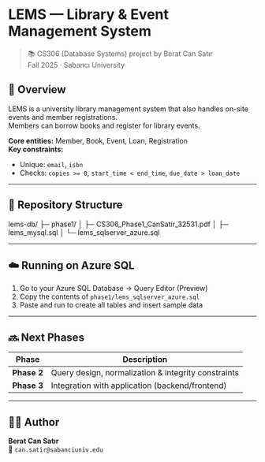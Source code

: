 # LEMS — Library & Event Management System

> 📚 CS306 (Database Systems) project by Berat Can Satır  
> Fall 2025 · Sabancı University

## 🎯 Overview
LEMS is a university library management system that also handles on-site events and member registrations.  
Members can borrow books and register for library events.  

**Core entities:** Member, Book, Event, Loan, Registration  
**Key constraints:**  
- Unique: `email`, `isbn`  
- Checks: `copies >= 0`, `start_time < end_time`, `due_date > loan_date`

---

## 📁 Repository Structure
lems-db/
├─ phase1/
│  ├─ CS306_Phase1_CanSatir_32531.pdf
│  ├─ lems_mysql.sql
│  └─ lems_sqlserver_azure.sql

---

## ☁️ Running on Azure SQL
1. Go to your Azure SQL Database → Query Editor (Preview)  
2. Copy the contents of `phase1/lems_sqlserver_azure.sql`  
3. Paste and run to create all tables and insert sample data  

---

## 🔜 Next Phases
| Phase | Description |
|-------|--------------|
| **Phase 2** | Query design, normalization & integrity constraints |
| **Phase 3** | Integration with application (backend/frontend) |

---

## 🧑‍💻 Author
**Berat Can Satır**  
📧 `can.satir@sabanciuniv.edu`

